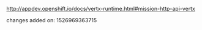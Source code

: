 http://appdev.openshift.io/docs/vertx-runtime.html#mission-http-api-vertx

 
 changes added on: 1526969363715